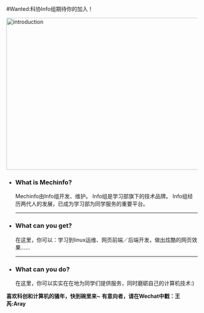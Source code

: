 ﻿#Wanted:科协Info组期待你的加入！

<image src="http://preview.quanjing.com/ibrf001/ibxgvl01095258.jpg" height=400px width=1000px alt="introduction">

<ul>
    <li>
        <h3>What is Mechinfo?</h3>
            Mechinfo由Info组开发、维护。
            Info组是学习部旗下的技术品牌。
            Info组经历两代人的发展，已成为学习部为同学服务的重要平台。
    </li>
    <hr>
    <li>
        <h3>What can you get?</h3>
            在这里，你可以：学习到linux运维、网页前端／后端开发，做出炫酷的网页效果……
    </li>
    <hr>
    <li>
        <h3>What can you do?</h3>
            在这里，你可以实实在在地为同学们提供服务，同时磨砺自己的计算机技术:)
    </li>
</ul>

**喜欢科创和计算机的骚年，快到碗里来~**
**有意向者，请在Wechat中戳：王芮:Aray**
